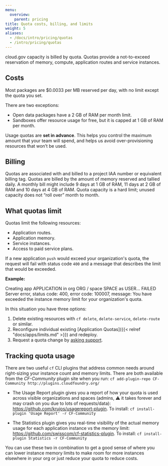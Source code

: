```yaml
---
menu:
  overview:
    parent: pricing
title: Quota costs, billing, and limits
weight: 5
aliases:
  - /docs/intro/pricing/quotas
  - /intro/pricing/quotas
---
```


cloud.gov capacity is billed by quota. Quotas provide a not-to-exceed reservation of memory, compute, application routes and service instances.

## Costs

Most packages are $0.0033 per MB reserved per day, with no limit except the quota you set.

There are two exceptions:

- Open data packages have a 2 GB of RAM per month limit.
- Sandboxes offer resource usage for free, but it is capped at 1 GB of RAM per month.

Usage quotas are **set in advance**. This helps you control the maximum amount that your team will spend, and helps us avoid over-provisioning resources that won’t be used.

## Billing

Quotas are associated with and billed to a project IAA number or equivalent billing tag. Quotas are billed by the amount of memory reserved and tallied daily. A monthly bill might include 9 days at 1 GB of RAM, 11 days at 2 GB of RAM and 10 days at 4 GB of RAM. Quota capacity is a hard limit; unused capacity does not “roll over” month to month.

## What quotas limit

Quotas limit the following resources:  

- Application routes.  
- Application memory.  
- Service instances.  
- Access to paid service plans.  

If a new application `push` would exceed your organization's quota, the request will fail with status code `400` and a message that describes the limit that would be exceeded.

**Example:**

  Creating app APPLICATION in org ORG / space SPACE as USER...
  FAILED
  Server error, status code: 400, error code: 100007, message: You have exceeded the instance memory limit for your organization's quota.

In this situation you have three options:

1. Delete existing resources with `cf delete`, `delete-service`, `delete-route` or similar.
2. Reconfigure individual existing [Application Quotas]({{< relref "docs/apps/limits.md" >}}) and redeploy.
3. Request a quota change by [asking support](/help/).


## Tracking quota usage

There are two useful `cf` CLI plugins that address common needs around right-sizing your instance count and memory limits. There are both available from the _CF-Community_ plugin site when you run: `cf add-plugin-repo CF-Community http://plugins.cloudfoundry.org/`

- The Usage Report plugin gives you a report of how your quota is used across visible organizations and spaces (admins, :warning: it takes forever and may crash on you due to lots of requests/data): https://github.com/krujos/usagereport-plugin. To install: `cf install-plugin 'Usage Report' -r CF-Community`

- The Statistics plugin gives you real-time visibility of the actual memory usage for each application instance vs the memory limit: https://github.com/swisscom/cf-statistics-plugin. To install: `cf install-plugin Statistics -r CF-Community`

You can use these two in combination to get a good sense of where you can lower instance memory limits to make room for more instances elsewhere in your org or just reduce your quota to reduce costs. 
